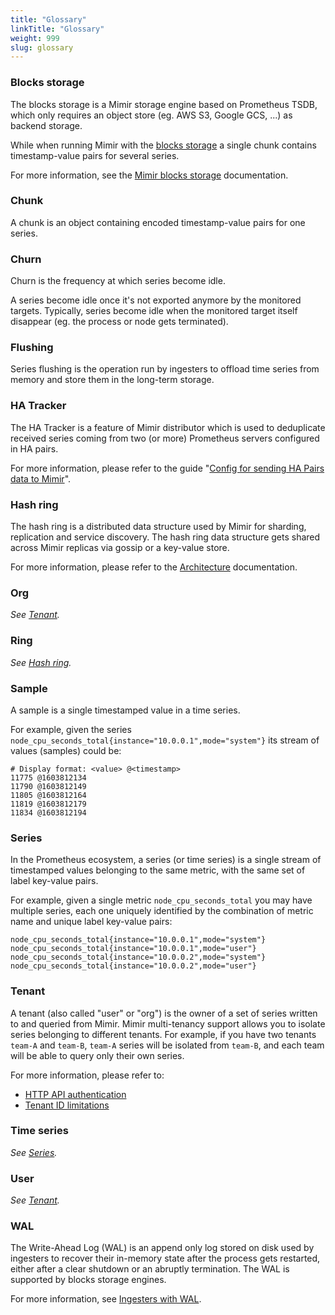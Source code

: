 ```yaml
---
title: "Glossary"
linkTitle: "Glossary"
weight: 999
slug: glossary
---
```


### Blocks storage

The blocks storage is a Mimir storage engine based on Prometheus TSDB, which only requires an object store (eg. AWS S3, Google GCS, ...) as backend storage.

While when running Mimir with the [blocks storage](#blocks-storage) a single chunk contains timestamp-value pairs for several series.

For more information, see the [Mimir blocks storage](../blocks-storage/_index.md) documentation.

### Chunk

A chunk is an object containing encoded timestamp-value pairs for one series.

### Churn

Churn is the frequency at which series become idle.

A series become idle once it's not exported anymore by the monitored targets. Typically, series become idle when the monitored target itself disappear (eg. the process or node gets terminated).

### Flushing

Series flushing is the operation run by ingesters to offload time series from memory and store them in the long-term storage.

### HA Tracker

The HA Tracker is a feature of Mimir distributor which is used to deduplicate received series coming from two (or more) Prometheus servers configured in HA pairs.

For more information, please refer to the guide "[Config for sending HA Pairs data to Mimir](../guides/ha-pair-handling.md)".

### Hash ring

The hash ring is a distributed data structure used by Mimir for sharding, replication and service discovery. The hash ring data structure gets shared across Mimir replicas via gossip or a key-value store.

For more information, please refer to the [Architecture](../architecture.md#the-hash-ring) documentation.

### Org

_See [Tenant](#tenant)._

### Ring

_See [Hash ring](#hash-ring)._

### Sample

A sample is a single timestamped value in a time series.

For example, given the series `node_cpu_seconds_total{instance="10.0.0.1",mode="system"}` its stream of values (samples) could be:

```
# Display format: <value> @<timestamp>
11775 @1603812134
11790 @1603812149
11805 @1603812164
11819 @1603812179
11834 @1603812194
```

### Series

In the Prometheus ecosystem, a series (or time series) is a single stream of timestamped values belonging to the same metric, with the same set of label key-value pairs.

For example, given a single metric `node_cpu_seconds_total` you may have multiple series, each one uniquely identified by the combination of metric name and unique label key-value pairs:

```
node_cpu_seconds_total{instance="10.0.0.1",mode="system"}
node_cpu_seconds_total{instance="10.0.0.1",mode="user"}
node_cpu_seconds_total{instance="10.0.0.2",mode="system"}
node_cpu_seconds_total{instance="10.0.0.2",mode="user"}
```

### Tenant

A tenant (also called "user" or "org") is the owner of a set of series written to and queried from Mimir. Mimir multi-tenancy support allows you to isolate series belonging to different tenants. For example, if you have two tenants `team-A` and `team-B`, `team-A` series will be isolated from `team-B`, and each team will be able to query only their own series.

For more information, please refer to:

- [HTTP API authentication](../api/_index.md#authentication)
- [Tenant ID limitations](./limitations.md#tenant-id-naming)

### Time series

_See [Series](#series)._

### User

_See [Tenant](#tenant)._

### WAL

The Write-Ahead Log (WAL) is an append only log stored on disk used by ingesters to recover their in-memory state after the process gets restarted, either after a clear shutdown or an abruptly termination. The WAL is supported by blocks storage engines.

For more information, see [Ingesters with WAL](../blocks-storage/_index.md#the-write-path).
